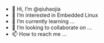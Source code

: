 - 👋 Hi, I’m @qiuhaojia
- 👀 I’m interested in Embedded Linux
- 🌱 I’m currently learning ...
- 💞️ I’m looking to collaborate on ...
- 📫 How to reach me ...

<!---
qiuhaojia/qiuhaojia is a ✨ special ✨ repository because its `README.md` (this file) appears on your GitHub profile.
You can click the Preview link to take a look at your changes.
--->
